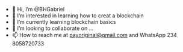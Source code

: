 - 👋 Hi, I’m @BHGabriel
- 👀 I’m interested in learning how to creat a blockchain 
- 🌱 I’m currently learning blockchain basics 
- 💞️ I’m looking to collaborate on ...
- 📫 How to reach me at payoriginal@gmail.com and WhatsApp 234 8058720733

<!---
BHGabriel/BHGabriel is a ✨ special ✨ repository because its `README.md` (this file) appears on your GitHub profile.
You can click the Preview link to take a look at your changes.
--->
